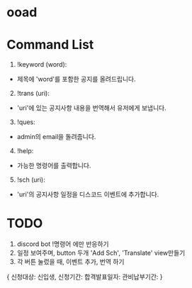 # ooad

# Command List
1. !keyword (word):
- 제목에 'word'를 포함한 공지를 올려드립니다. 
2. !trans (uri):
- 'uri'에 있는 공지사항 내용을 번역해서 유저에게 보냅니다.
3. !ques:
- admin의 email을 돌려줍니다.
4. !help:
- 가능한 명령어를 출력합니다. 
5. !sch (uri):
- 'uri'의 공지사항 일정을 디스코드 이벤트에 추가합니다.

# TODO
1. discord bot !명령어 에만 반응하기
2. 일정 보여주며, button 두개 'Add Sch', 'Translate' view만들기
3. 각 버튼 눌렀을 때, 이벤트 추가, 번역 하기



{
    신청대상: 신입생,
    신청기간: 
    합격발표일자: 
    관비납부기간: 
}
